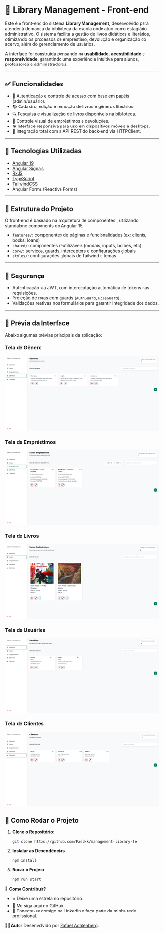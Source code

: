 # 📖 Library Management - Front-end

Este é o front-end do sistema **Library Management**, desenvolvido para atender à demanda da biblioteca da escola onde atuo como estagiário administrativo. O sistema facilita a gestão de livros didáticos e literários, otimizando os processos de empréstimo, devolução e organização do acervo, além do gerenciamento de usuários.

A interface foi construída pensando na **usabilidade**, **acessibilidade** e **responsividade**, garantindo uma experiência intuitiva para alunos, professores e administradores.

---

## ✅ Funcionalidades

- 👥 Autenticação e controle de acesso com base em papéis (admin/usuário).
- 📚 Cadastro, edição e remoção de livros e gêneros literários.
- 🔍 Pesquisa e visualização de livros disponíveis na biblioteca.
- 🔄 Controle visual de empréstimos e devoluções.
- ⚙️ Interface responsiva para uso em dispositivos móveis e desktops.
- 🧩 Integração total com a API REST do back-end via HTTPClient.

---

## 🎨 Tecnologias Utilizadas

- [Angular 19](https://angular.io/)
- [Angular Signals](https://angular.dev/features/reactivity)
- [RxJS](https://rxjs.dev/)
- [TypeScript](https://www.typescriptlang.org/)
- [TailwindCSS](https://tailwindcss.com/)
- [Angular Forms (Reactive Forms)](https://angular.io/guide/reactive-forms)

---

## 🧱 Estrutura do Projeto

O front-end é baseado na arquitetura de componentes , utilizando standalone components do Angular 15.

- `features/`: componentes de páginas e funcionalidades (ex: clients, books, loans)
- `shared/`: componentes reutilizáveis (modais, inputs, botões, etc)
- `core/`: serviços, guards, interceptors e configurações globais
- `styles/`: configurações globais de Tailwind e temas

---

## 🔐 Segurança

- Autenticação via JWT, com interceptação automática de tokens nas requisições.
- Proteção de rotas com guards (`AuthGuard`, `RoleGuard`).
- Validações reativas nos formulários para garantir integridade dos dados.

---

## 📸 Prévia da Interface

Abaixo algumas prévias principais da aplicação:

### Tela de Gênero

![Tela de Gênero](/public/docs/genres.png)

### Tela de Empréstimos

![Tela de Empréstimos](/public/docs/loans.png)

### Tela de Livros

![Tela de Livros](/public/docs/books.png)

### Tela de Usuários

![Tela de Usuários](/public/docs/user.png)

### Tela de Clientes

![Tela de Clientes](/public/docs/clients.png)

## 🚀 Como Rodar o Projeto

1.  **Clone o Repositório:**

    ```bash
    git clone https://github.com/Faelkk/management-library-fe
    ```

2.  **Instalar as Dependências**

    ```bash
    npm install
    ```

3.  **Rodar o Projeto**

    ```bash
    npm run start
    ```

🤝 **Como Contribuir?**

- ⭐ Deixe uma estrela no repositório.
- 🔗 Me siga aqui no GitHub.
- 👥 Conecte-se comigo no LinkedIn e faça parte da minha rede profissional.

👨‍💻**Autor**
Desenvolvido por [Rafael Achtenberg](linkedin.com/in/rafael-achtenberg-7a4b12284/).
